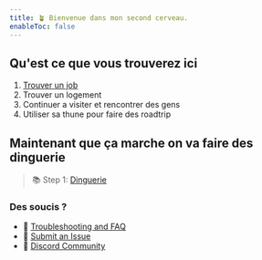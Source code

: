 ```yaml
---
title: 🪴 Bienvenue dans mon second cerveau.
enableToc: false
---
```


## Qu'est ce que vous trouverez ici 
1. [Trouver un job](content/Test/Trouver%20un%20job.md) 
2. Trouver un logement
3. Continuer a visiter et rencontrer des gens
4. Utiliser sa thune pour faire des roadtrip



## Maintenant que ça marche on va faire des dinguerie
> 📚 Step 1:  [Dinguerie](content/Test/Dinguerie.md)



### Des soucis ?
- 🚧 [Troubleshooting and FAQ](notes/troubleshooting.md)
- 🐛 [Submit an Issue](https://github.com/jackyzha0/quartz/issues)
- 👀 [Discord Community](https://discord.gg/cRFFHYye7t)

